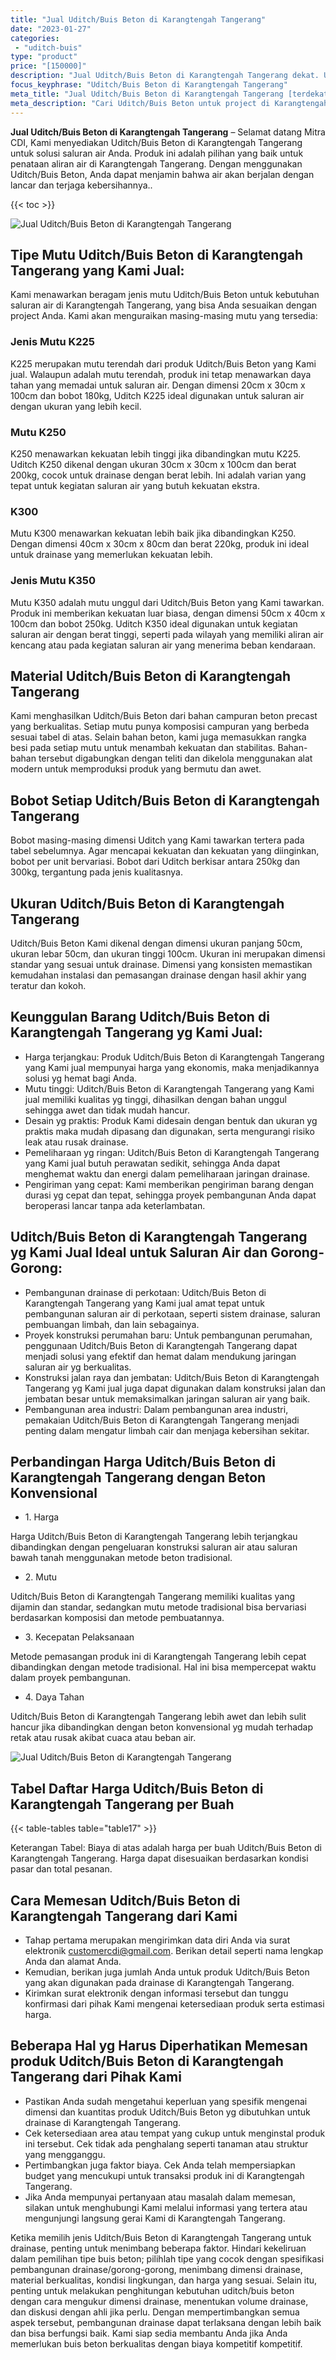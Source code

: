 ```yaml
---
title: "Jual Uditch/Buis Beton di Karangtengah Tangerang"
date: "2023-01-27"
categories:
 - "uditch-buis"
type: "product"
price: "[150000]"
description: "Jual Uditch/Buis Beton di Karangtengah Tangerang dekat. Uditch/Buis Beton ini umumnya dipakai dalam proyek konstruksi sebagai sistem pembuangan air yang efisien dan berkualitas tinggi. Hubungi kami untuk mendapatkan informasi lebih lanjut."
focus_keyphrase: "Uditch/Buis Beton di Karangtengah Tangerang"
meta_title: "Jual Uditch/Buis Beton di Karangtengah Tangerang [terdekat] - CDI"
meta_description: "Cari Uditch/Buis Beton untuk project di Karangtengah Tangerang? Kami menyediakan Uditch/Buis Beton yang berkualitas untuk konstruksi saluran pembuangan. Dapatkan penawaran termurah sekarang."
---
```


**Jual Uditch/Buis Beton di Karangtengah Tangerang** – Selamat datang Mitra CDI, Kami menyediakan Uditch/Buis Beton di Karangtengah Tangerang untuk solusi saluran air Anda. Produk ini adalah pilihan yang baik untuk penataan aliran air di Karangtengah Tangerang. Dengan menggunakan Uditch/Buis Beton, Anda dapat menjamin bahwa air akan berjalan dengan lancar dan terjaga kebersihannya..

{{< toc >}}

![Jual Uditch/Buis Beton di Karangtengah Tangerang](/images/uditch-buis/uditch-beton-08.jpg)

## Tipe Mutu Uditch/Buis Beton di Karangtengah Tangerang yang Kami Jual:

Kami menawarkan beragam jenis mutu Uditch/Buis Beton untuk kebutuhan saluran air di Karangtengah Tangerang, yang bisa Anda sesuaikan dengan project Anda. Kami akan menguraikan masing-masing mutu yang tersedia:

### Jenis Mutu K225

K225 merupakan mutu terendah dari produk Uditch/Buis Beton yang Kami jual. Walaupun adalah mutu terendah, produk ini tetap menawarkan daya tahan yang memadai untuk saluran air. Dengan dimensi 20cm x 30cm x 100cm dan bobot 180kg, Uditch K225 ideal digunakan untuk saluran air dengan ukuran yang lebih kecil.

### Mutu K250

K250 menawarkan kekuatan lebih tinggi jika dibandingkan mutu K225. Uditch K250 dikenal dengan ukuran 30cm x 30cm x 100cm dan berat 200kg, cocok untuk drainase dengan berat lebih. Ini adalah varian yang tepat untuk kegiatan saluran air yang butuh kekuatan ekstra.

### K300

Mutu K300 menawarkan kekuatan lebih baik jika dibandingkan K250. Dengan dimensi 40cm x 30cm x 80cm dan berat 220kg, produk ini ideal untuk drainase yang memerlukan kekuatan lebih.

### Jenis Mutu K350

Mutu K350 adalah mutu unggul dari Uditch/Buis Beton yang Kami tawarkan. Produk ini memberikan kekuatan luar biasa, dengan dimensi 50cm x 40cm x 100cm dan bobot 250kg. Uditch K350 ideal digunakan untuk kegiatan saluran air dengan berat tinggi, seperti pada wilayah yang memiliki aliran air kencang atau pada kegiatan saluran air yang menerima beban kendaraan.

## Material Uditch/Buis Beton di Karangtengah Tangerang

Kami menghasilkan Uditch/Buis Beton dari bahan campuran beton precast yang berkualitas. Setiap mutu punya komposisi campuran yang berbeda sesuai tabel di atas. Selain bahan beton, kami juga memasukkan rangka besi pada setiap mutu untuk menambah kekuatan dan stabilitas. Bahan-bahan tersebut digabungkan dengan teliti dan dikelola menggunakan alat modern untuk memproduksi produk yang bermutu dan awet.

## Bobot Setiap Uditch/Buis Beton di Karangtengah Tangerang

Bobot masing-masing dimensi Uditch yang Kami tawarkan tertera pada tabel sebelumnya. Agar mencapai kekuatan dan kekuatan yang diinginkan, bobot per unit bervariasi. Bobot dari Uditch berkisar antara 250kg dan 300kg, tergantung pada jenis kualitasnya.

## Ukuran Uditch/Buis Beton di Karangtengah Tangerang

Uditch/Buis Beton Kami dikenal dengan dimensi ukuran panjang 50cm, ukuran lebar 50cm, dan ukuran tinggi 100cm. Ukuran ini merupakan dimensi standar yang sesuai untuk drainase. Dimensi yang konsisten memastikan kemudahan instalasi dan pemasangan drainase dengan hasil akhir yang teratur dan kokoh.

## Keunggulan Barang Uditch/Buis Beton di Karangtengah Tangerang yg Kami Jual:

*   Harga terjangkau: Produk Uditch/Buis Beton di Karangtengah Tangerang yang Kami jual mempunyai harga yang ekonomis, maka menjadikannya solusi yg hemat bagi Anda.
*   Mutu tinggi: Uditch/Buis Beton di Karangtengah Tangerang yang Kami jual memiliki kualitas yg tinggi, dihasilkan dengan bahan unggul sehingga awet dan tidak mudah hancur.
*   Desain yg praktis: Produk Kami didesain dengan bentuk dan ukuran yg praktis maka mudah dipasang dan digunakan, serta mengurangi risiko leak atau rusak drainase.
*   Pemeliharaan yg ringan: Uditch/Buis Beton di Karangtengah Tangerang yang Kami jual butuh perawatan sedikit, sehingga Anda dapat menghemat waktu dan energi dalam pemeliharaan jaringan drainase.
*   Pengiriman yang cepat: Kami memberikan pengiriman barang dengan durasi yg cepat dan tepat, sehingga proyek pembangunan Anda dapat beroperasi lancar tanpa ada keterlambatan.

## Uditch/Buis Beton di Karangtengah Tangerang yg Kami Jual Ideal untuk Saluran Air dan Gorong-Gorong:

*   Pembangunan drainase di perkotaan: Uditch/Buis Beton di Karangtengah Tangerang yang Kami jual amat tepat untuk pembangunan saluran air di perkotaan, seperti sistem drainase, saluran pembuangan limbah, dan lain sebagainya.
*   Proyek konstruksi perumahan baru: Untuk pembangunan perumahan, penggunaan Uditch/Buis Beton di Karangtengah Tangerang dapat menjadi solusi yang efektif dan hemat dalam mendukung jaringan saluran air yg berkualitas.
*   Konstruksi jalan raya dan jembatan: Uditch/Buis Beton di Karangtengah Tangerang yg Kami jual juga dapat digunakan dalam konstruksi jalan dan jembatan besar untuk memaksimalkan jaringan saluran air yang baik.
*   Pembangunan area industri: Dalam pembangunan area industri, pemakaian Uditch/Buis Beton di Karangtengah Tangerang menjadi penting dalam mengatur limbah cair dan menjaga kebersihan sekitar.

## Perbandingan Harga Uditch/Buis Beton di Karangtengah Tangerang dengan Beton Konvensional

*   1\. Harga

Harga Uditch/Buis Beton di Karangtengah Tangerang lebih terjangkau dibandingkan dengan pengeluaran konstruksi saluran air atau saluran bawah tanah menggunakan metode beton tradisional.
*   2\. Mutu

Uditch/Buis Beton di Karangtengah Tangerang memiliki kualitas yang dijamin dan standar, sedangkan mutu metode tradisional bisa bervariasi berdasarkan komposisi dan metode pembuatannya.
*   3\. Kecepatan Pelaksanaan

Metode pemasangan produk ini di Karangtengah Tangerang lebih cepat dibandingkan dengan metode tradisional. Hal ini bisa mempercepat waktu dalam proyek pembangunan.
*   4\. Daya Tahan

Uditch/Buis Beton di Karangtengah Tangerang lebih awet dan lebih sulit hancur jika dibandingkan dengan beton konvensional yg mudah terhadap retak atau rusak akibat cuaca atau beban air.

![Jual Uditch/Buis Beton di Karangtengah Tangerang](/images/uditch-buis/buis-beton-08.jpg)

## Tabel Daftar Harga Uditch/Buis Beton di Karangtengah Tangerang per Buah

{{< table-tables table="table17" >}}

Keterangan Tabel: Biaya di atas adalah harga per buah Uditch/Buis Beton di Karangtengah Tangerang. Harga dapat disesuaikan berdasarkan kondisi pasar dan total pesanan.

## Cara Memesan Uditch/Buis Beton di Karangtengah Tangerang dari Kami

*   Tahap pertama merupakan mengirimkan data diri Anda via surat elektronik customercdi@gmail.com. Berikan detail seperti nama lengkap Anda dan alamat Anda.
*   Kemudian, berikan juga jumlah Anda untuk produk Uditch/Buis Beton yang akan digunakan pada drainase di Karangtengah Tangerang.
*   Kirimkan surat elektronik dengan informasi tersebut dan tunggu konfirmasi dari pihak Kami mengenai ketersediaan produk serta estimasi harga.

## Beberapa Hal yg Harus Diperhatikan Memesan produk Uditch/Buis Beton di Karangtengah Tangerang dari Pihak Kami

*   Pastikan Anda sudah mengetahui keperluan yang spesifik mengenai dimensi dan kuantitas produk Uditch/Buis Beton yg dibutuhkan untuk drainase di Karangtengah Tangerang.
*   Cek ketersediaan area atau tempat yang cukup untuk menginstal produk ini tersebut. Cek tidak ada penghalang seperti tanaman atau struktur yang mengganggu.
*   Pertimbangkan juga faktor biaya. Cek Anda telah mempersiapkan budget yang mencukupi untuk transaksi produk ini di Karangtengah Tangerang.
*   Jika Anda mempunyai pertanyaan atau masalah dalam memesan, silakan untuk menghubungi Kami melalui informasi yang tertera atau mengunjungi langsung gerai Kami di Karangtengah Tangerang.

Ketika memilih jenis Uditch/Buis Beton di Karangtengah Tangerang untuk drainase, penting untuk menimbang beberapa faktor. Hindari kekeliruan dalam pemilihan tipe buis beton; pilihlah tipe yang cocok dengan spesifikasi pembangunan drainase/gorong-gorong, menimbang dimensi drainase, material berkualitas, kondisi lingkungan, dan harga yang sesuai. Selain itu, penting untuk melakukan penghitungan kebutuhan uditch/buis beton dengan cara mengukur dimensi drainase, menentukan volume drainase, dan diskusi dengan ahli jika perlu. Dengan mempertimbangkan semua aspek tersebut, pembangunan drainase dapat terlaksana dengan lebih baik dan bisa berfungsi baik. Kami siap sedia membantu Anda jika Anda memerlukan buis beton berkualitas dengan biaya kompetitif kompetitif.